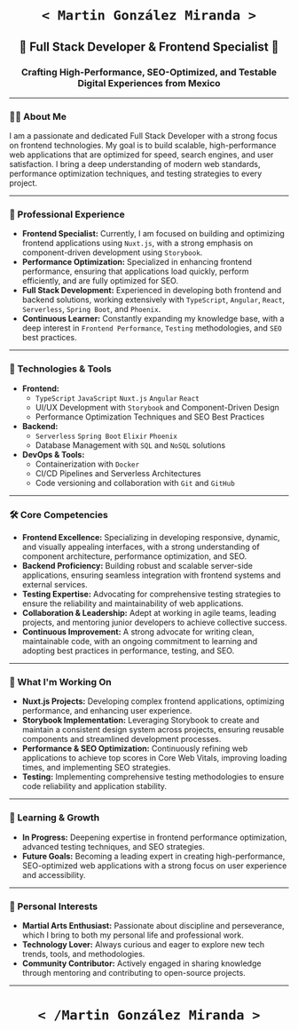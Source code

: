 <h1 align="center"><code>&lt; Martin González Miranda &gt;</code></h1>

<h2 align="center">🌟 Full Stack Developer & Frontend Specialist 🌟</h2>
<h3 align="center">Crafting High-Performance, SEO-Optimized, and Testable Digital Experiences from Mexico</h3>

---

### 👨‍💻 About Me

I am a passionate and dedicated Full Stack Developer with a strong focus on frontend technologies. My goal is to build scalable, high-performance web applications that are optimized for speed, search engines, and user satisfaction. I bring a deep understanding of modern web standards, performance optimization techniques, and testing strategies to every project.

---

### 💼 Professional Experience

- **Frontend Specialist:** Currently, I am focused on building and optimizing frontend applications using `Nuxt.js`, with a strong emphasis on component-driven development using `Storybook`.
- **Performance Optimization:** Specialized in enhancing frontend performance, ensuring that applications load quickly, perform efficiently, and are fully optimized for SEO.
- **Full Stack Development:** Experienced in developing both frontend and backend solutions, working extensively with `TypeScript`, `Angular`, `React`, `Serverless`, `Spring Boot`, and `Phoenix`.
- **Continuous Learner:** Constantly expanding my knowledge base, with a deep interest in `Frontend Performance`, `Testing` methodologies, and `SEO` best practices.

---

### 🔧 Technologies & Tools

- **Frontend:**
  - `TypeScript` `JavaScript` `Nuxt.js` `Angular` `React`
  - UI/UX Development with `Storybook` and Component-Driven Design
  - Performance Optimization Techniques and SEO Best Practices
- **Backend:**
  - `Serverless` `Spring Boot` `Elixir` `Phoenix`
  - Database Management with `SQL` and `NoSQL` solutions
- **DevOps & Tools:**
  - Containerization with `Docker`
  - CI/CD Pipelines and Serverless Architectures
  - Code versioning and collaboration with `Git` and `GitHub`

---

### 🛠️ Core Competencies

- **Frontend Excellence:** Specializing in developing responsive, dynamic, and visually appealing interfaces, with a strong understanding of component architecture, performance optimization, and SEO.
- **Backend Proficiency:** Building robust and scalable server-side applications, ensuring seamless integration with frontend systems and external services.
- **Testing Expertise:** Advocating for comprehensive testing strategies to ensure the reliability and maintainability of web applications.
- **Collaboration & Leadership:** Adept at working in agile teams, leading projects, and mentoring junior developers to achieve collective success.
- **Continuous Improvement:** A strong advocate for writing clean, maintainable code, with an ongoing commitment to learning and adopting best practices in performance, testing, and SEO.

---

### 🚀 What I'm Working On

- **Nuxt.js Projects:** Developing complex frontend applications, optimizing performance, and enhancing user experience.
- **Storybook Implementation:** Leveraging Storybook to create and maintain a consistent design system across projects, ensuring reusable components and streamlined development processes.
- **Performance & SEO Optimization:** Continuously refining web applications to achieve top scores in Core Web Vitals, improving loading times, and implementing SEO strategies.
- **Testing:** Implementing comprehensive testing methodologies to ensure code reliability and application stability.

---

### 🌱 Learning & Growth

- **In Progress:** Deepening expertise in frontend performance optimization, advanced testing techniques, and SEO strategies.
- **Future Goals:** Becoming a leading expert in creating high-performance, SEO-optimized web applications with a strong focus on user experience and accessibility.

---

### 🎯 Personal Interests

- **Martial Arts Enthusiast:** Passionate about discipline and perseverance, which I bring to both my personal life and professional work.
- **Technology Lover:** Always curious and eager to explore new tech trends, tools, and methodologies.
- **Community Contributor:** Actively engaged in sharing knowledge through mentoring and contributing to open-source projects.

---

<h1 align="center"><code>&lt; /Martin González Miranda &gt;</code></h1>
